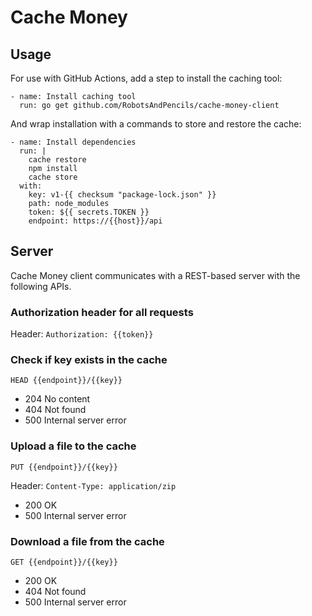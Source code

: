 # Cache Money

## Usage

For use with GitHub Actions, add a step to install the caching tool:

```
- name: Install caching tool
  run: go get github.com/RobotsAndPencils/cache-money-client
```

And wrap installation with a commands to store and restore the cache:

```
- name: Install dependencies
  run: |
    cache restore
    npm install
    cache store
  with:
    key: v1-{{ checksum "package-lock.json" }}
    path: node_modules
    token: ${{ secrets.TOKEN }}
    endpoint: https://{{host}}/api
```

## Server

Cache Money client communicates with a REST-based server with the following APIs.

### Authorization header for all requests

Header: `Authorization: {{token}}`

### Check if key exists in the cache

`HEAD {{endpoint}}/{{key}}`

- 204 No content
- 404 Not found
- 500 Internal server error

### Upload a file to the cache

`PUT {{endpoint}}/{{key}}`

Header: `Content-Type: application/zip`

- 200 OK
- 500 Internal server error

### Download a file from the cache

`GET {{endpoint}}/{{key}}`

- 200 OK
- 404 Not found
- 500 Internal server error
